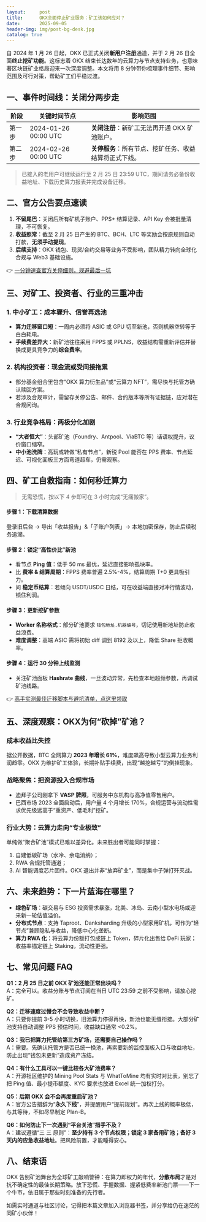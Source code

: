 ```yaml
---
layout:     post
title:      OKX全面停止矿业服务：矿工该如何应对？
date:       2025-09-05
header-img: img/post-bg-desk.jpg
catalog: true
---
```


自 2024 年 1 月 26 日起，OKX 已正式关闭**新用户注册**通道，并于 2 月 26 日全面**终止挖矿功能**。这标志着 OKX 结束长达数年的云算力与节点支持业务，也意味著区块链矿业格局迎来一次深度调整。本文将用 8 分钟带你梳理事件细节、影响范围及可行对策，帮助矿工们平稳过渡。

## 一、事件时间线：关闭分两步走

| 阶段 | 关键时间节点 | 影响范围 |
|---|---|---|
| 第一步 | 2024-01-26 00:00 UTC | **关闭注册**：新矿工无法再开通 OKX 矿池账户。 |
| 第二步 | 2024-02-26 00:00 UTC | **关停服务**：所有节点、挖矿任务、收益结算将正式下线。 |

> 已接入的老用户可继续运行至 2 月 25 日 23:59 UTC，期间请务必备份收益地址、下载历史算力报表并完成设备迁移。

## 二、官方公告要点速读

1. **不留尾巴**：关闭后所有矿机子账户、PPS+ 结算记录、API Key 会被批量清理，不可恢复。  
2. **收益照常**：截至 2 月 25 日产生的 BTC、BCH、LTC 等奖励会按原规则自动打款，**无须手动提现**。  
3. **后续支持**：OKX 钱包、现货/合约交易等业务不受影响，团队精力转向全球化合规与 Web3 基础设施。

👉 [一分钟速查官方关停细则，规避最后一坑](https://okxdog.com/)

## 三、对矿工、投资者、行业的三重冲击

### 1. 中小矿工：成本骤升、信誉再选池
- **算力迁移窗口短**：一周内必须将 ASIC 或 GPU 切至新池，否则机器空转等于白白耗电。  
- **手续费差异大**：新矿池往往采用 FPPS 或 PPLNS，收益结构需重新评估并替换成更具竞争力的**综合费率**。

### 2. 机构投资者：现金流或受间接拖累
- 部分基金组合里包含“OKX 算力衍生品”或“云算力 NFT”，需尽快与托管方确认赎回方案。  
- 若涉及合规审计，需留存关停公告、邮件、合约版本等所有证据链，应对潜在合规问询。

### 3. 行业竞争格局：两极分化加剧
- **“大者恒大”**：头部矿池（Foundry、Antpool、ViaBTC 等）话语权提升，议价窗口缩窄。  
- **中小池洗牌**：高玩或转做“私有节点”，新锐 Pool 能否在 PPS 费率、节点延迟、可视化面板三方面弯道超车，仍需观察。

## 四、矿工自救指南：如何秒迁算力

> 无需恐慌，按以下 4 步即可在 3 小时完成“无痛搬家”。

#### 步骤 1：下载清算数据
登录旧后台 → 导出「收益报告」&「子账户列表」→ 本地加密保存，防止后续税务追溯。

#### 步骤 2：锁定“高性价比”新池
- 看节点 **Ping 值**：低于 50 ms 最优，延迟直接影响孤块率。  
- 比 **费率 & 结算周期**：FPPS 费率普遍 2.5%-4%，结算周期 T+0 更具吸引力。  
- 问 **稳定币结算**：若倾向 USDT/USDC 日结，可在收益端直接对冲行情波动，锁住利润。

#### 步骤 3：更新挖矿参数
- **Worker 名称格式**：部分矿池要求 `钱包地址.机器编号`，切记使用新地址防止收益浪费。  
- **难度调整**：高端 ASIC 需将初始 diff 调到 8192 及以上，降低 Share 拒收概率。

#### 步骤 4：运行 30 分钟上线监测
- 关注矿池面板 **Hashrate 曲线**，一旦波动异常，先检查本地超频参数，再调试矿池线路。

👉 [高手实测最佳迁移脚本与避坑清单，点这里领取](https://okxdog.com/)

## 五、深度观察：OKX为何“砍掉”矿池？

### 成本收益比失控
据公开数据，BTC 全网算力 **2023 年增长 61%**，难度飙高导致小型云算力业务利润趋零。OKX 为维护矿工体验，长期补贴手续费，出现“越挖越亏”的倒挂现象。

### 战略聚焦：把资源投入合规市场
- 迪拜子公司刚拿下 **VASP 牌照**，可服务中东机构与高净值零售用户。  
- 巴西市场 2023 全面启动后，用户量 4 个月增长 170%，合规运营与流动性需求优先级远高于“重资产、低毛利”挖矿。

### 行业大势：云算力走向“专业极致”
单纯做“聚合矿池”模式已难以差异化。未来胜出者可能同时掌握：
1. 自建低碳矿场（水冷、余电消纳）；  
2. RWA 合规托管通道；  
3. AI 智能调度芯片固件。OKX 退出并非“放弃矿业”，而是集中子弹打歼灭战。

## 六、未来趋势：下一片蓝海在哪里？

- **绿色矿场**：碳交易与 ESG 投资需求暴涨，北美、冰岛、云南小型水电场或迎来新一轮估值溢价。  
- **分布式节点**：支持 Taproot、Danksharding 升级的小型家用矿机，可作为“轻节点”兼顾隐私与收益，降低中心化垄断。  
- **算力 RWA 化**：将云算力份额打包成链上 Token，碎片化出售给 DeFi 玩家；收益率锚定链上 Staking，流动性更强。

## 七、常见问题 FAQ

**Q1：2 月 25 日之前 OKX 矿池还能正常出块吗？**  
A：完全可以。收益分账与节点订阅在当日 UTC 23:59 之前不受影响，请放心挖矿。

**Q2：迁移速度过慢会不会导致收益中断？**  
A：只要你提前 3-5 小时切换，旧池算力停得再快，新池也能无缝衔接。大部分矿池支持自动调整 PPS 预估时间，收益缺口通常 <0.2%。

**Q3：我已把算力托管给第三方矿场，还需要自己操作吗？**  
A：需要。先确认托管方是否已统一换池，再索要新的监控面板入口与收益地址，防止出现“钱包未更新”造成资产冻结。

**Q4：有什么工具可以一键比较各大矿池费率？**  
A：开源社区维护的 Mining Pool Stats 与 WhatToMine 均有实时对比表，别忘了把 Ping 值、最小提币额度、KYC 要求也放进 Excel 统一加权打分。

**Q5：后期 OKX 会不会再度重启矿池？**  
A：官方公告措辞为“**永久下线**”，并提醒用户“提前规划”。再次上线的概率极低，与其等待，不如尽早制定 Plan-B。

**Q6：如何防止下一次遇到“平台关池”措手不及？**  
A：建议遵循“三 三 原则”：**至少持有 3 个节点权限；锁定 3 家备用矿池；备好 3 天内的应急收益地址**。把风险前置，才能睡得安心。

## 八、结束语

OKX 告别矿池舞台为全球矿工敲响警钟：在算力即权力的年代，**分散布局**才是对抗不确定性的最佳长期策略。放下恐慌、手握数据、握紧低费率新池门票——下一个牛市，依旧属于那些时刻准备的先行者。

如需实时通道与社区讨论，记得把本篇文章加入浏览器书签，并分享给仍在迷茫的同矿小伙伴！